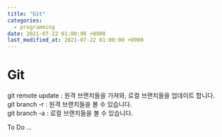 ```yaml
---
title: "Git"
categories: 
  - programming
date: 2021-07-22 01:00:00 +0900
last_modified_at: 2021-07-22 01:00:00 +0900
---
```


# Git

git remote update : 원격 브랜치들을 가져와, 로컬 브랜치들을 업데이트 합니다.  
git branch -r : 원격 브랜치들을 볼 수 있습니다.  
git branch -a : 로컬 브랜치들을 볼 수 있습니다.  

To Do ...